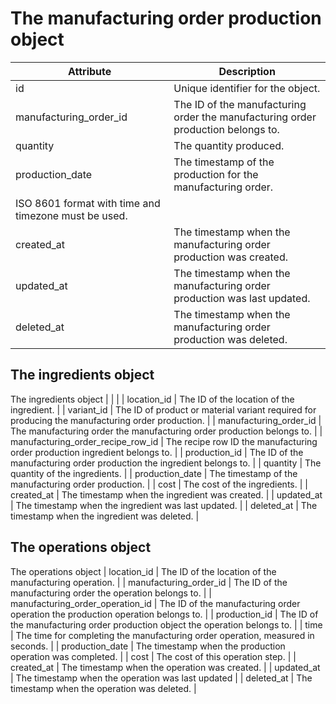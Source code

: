 # The manufacturing order production object

| Attribute                                            | Description                                                                      |
| ---------------------------------------------------- | -------------------------------------------------------------------------------- |
| id                                                   | Unique identifier for the object.                                                |
| manufacturing_order_id                               | The ID of the manufacturing order the manufacturing order production belongs to. |
| quantity                                             | The quantity produced.                                                           |
| production_date                                      | The timestamp of the production for the manufacturing order.                     |
| ISO 8601 format with time and timezone must be used. |                                                                                  |
| created_at                                           | The timestamp when the manufacturing order production was created.               |
| updated_at                                           | The timestamp when the manufacturing order production was last updated.          |
| deleted_at                                           | The timestamp when the manufacturing order production was deleted.               |

## The ingredients object

The ingredients object | | | | location_id | The ID of the location of the ingredient. |
| variant_id | The ID of product or material variant required for producing the
manufacturing order production. | | manufacturing_order_id | The manufacturing order the
manufacturing order production belongs to. | | manufacturing_order_recipe_row_id | The
recipe row ID the manufacturing order production ingredient belongs to. | |
production_id | The ID of the manufacturing order production the ingredient belongs to.
| | quantity | The quantity of the ingredients. | | production_date | The timestamp of
the manufacturing order production. | | cost | The cost of the ingredients. | |
created_at | The timestamp when the ingredient was created. | | updated_at | The
timestamp when the ingredient was last updated. | | deleted_at | The timestamp when the
ingredient was deleted. |

## The operations object

The operations object | location_id | The ID of the location of the manufacturing
operation. | | manufacturing_order_id | The ID of the manufacturing order the operation
belongs to. | | manufacturing_order_operation_id | The ID of the manufacturing order
operation the production operation belongs to. | | production_id | The ID of the
manufacturing order production object the operation belongs to. | | time | The time for
completing the manufacturing order operation, measured in seconds. | | production_date |
The timestamp when the production operation was completed. | | cost | The cost of this
operation step. | | created_at | The timestamp when the operation was created. | |
updated_at | The timestamp when the operation was last updated | | deleted_at | The
timestamp when the operation was deleted. |
